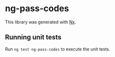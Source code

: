 # ng-pass-codes

This library was generated with [Nx](https://nx.dev).

## Running unit tests

Run `ng test ng-pass-codes` to execute the unit tests.
